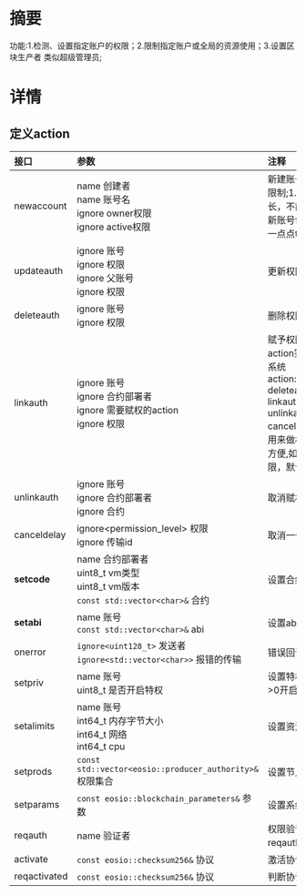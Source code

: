 # 摘要
功能:1.检测、设置指定账户的权限；2.限制指定账户或全局的资源使用；3.设置区块生产者
类似超级管理员;

# 详情
## 定义action
|接口|参数|注释|
|:---|:---|:---|
|newaccount|name 创建者<br>name 账号名<br>ignore<authority> owner权限<br>ignore<authority> active权限|新建账号,强制资源限制;1.12个字符长，不能包含`"."`;2.新账号创建时需要一点点token;|
|updateauth|ignore<name> 账号<br>ignore<name> 权限<br>ignore<name> 父账号<br>ignore<authority> 权限|更新权限|
|deleteauth|ignore<name> 账号<br>ignore<name> 权限|删除权限|
|linkauth|ignore<name> 账号<br>ignore<name> 合约部署者 <br>ignore<name> 需要赋权的action<br>ignore<name> 权限|赋予权限，给action签名;对以下系统action:updateauth, deleteauth, linkauth, unlinkauth, canceldelay无效;用来做权限验证很方便,如果不赋予权限，默认eosio.any|
|unlinkauth|ignore<name> 账号<br>ignore<name> 合约部署者<br>ignore<name> 合约|取消赋权|
|canceldelay|ignore<permission_level> 权限<br>ignore<checksum256> 传输id|取消一个延时传输|
|**setcode**|name 合约部署者<br>uint8_t vm类型<br>uint8_t vm版本<br>`const std::vector<char>&` 合约|设置合约|
|**setabi**|name 账号<br>`const std::vector<char>&` abi|设置abi|
|onerror|`ignore<uint128_t>` 发送者<br>`ignore<std::vector<char>>` 报错的传输|错误回调|
|setpriv|name 账号<br>uint8_t 是否开启特权|设置特权，0不开，>0开启|
|setalimits|name 账号<br>int64_t 内存字节大小<br>int64_t 网络<br>int64_t cpu|设置资源限制|
|setprods|`const std::vector<eosio::producer_authority>& ` 权限集合|设置节点|
|setparams|`const eosio::blockchain_parameters&` 参数|设置系统参数|
|reqauth|name 验证者|权限验证，reqauth2不能用了|
|activate|`const eosio::checksum256&` 协议|激活协议|
|reqactivated|`const eosio::checksum256&` 协议|判断协议是否激活|
